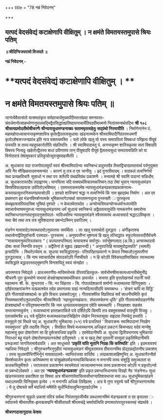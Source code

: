+++
title = "78 नम्रं निवेदनम्"

+++


## यत्पदं वेदसंवेद्यं कटाक्षेणापि वीक्षितुम् । न क्षमंते विमतयस्तमुपासे श्रियः पतिम्

**॥ श्रीदिग्विजयरामो विजयते ॥**

**नम्रं निवेदनम् -**

# **यत्पदं वेदसंवेद्यं कटाक्षेणापि वीक्षितुम् । **

# **न क्षमंते विमतयस्तमुपासे श्रियः पतिम् ॥**

जानंत्येवैतत्संतो यत्समलंकृत सर्वज्ञाचार्यमुख्यपीठैस्तत्संप्रदा यमनवरत- संवर्धमानोत्साहभरेणानुपालयद्भिद्वैतसिद्धांतप्रतिष्ठापनाचार्येतिपदवीमात्मनो नितांतमन्वर्थयद्भिः **श्री १०८ श्रीसत्यप्रमोदतीर्थश्रीचरणैः श्रीन्यायसुधामण्डनाख्यः सताममृतत्वहेतुः सद्ग्रंथो निरमायीति** । निर्माणेनानेन पं. महामहोपाध्यायानन्तकृष्णशास्त्रि कृतेरद्वैततत्वसुधायाः खंडनात्मकेन श्रीस्वामिपादैर्निग्रंतरमधमर्णी कृतोऽशेषसज्जनप्रपंच इति नात्र वक्तव्यमस्ति । यतो लोके खलु यो यस्य समापतितां विषबाधां परिहृत्य पीयूषं पाययति स तस्य महदुपकारोतीति संप्रतिपत्तिः । श्री स्वामिपादास्तु पं. अनन्तकृष्ण शास्त्रिकृत्या सतां विषादपि विषस्य नित्यदुः खहेतोरद्वैतस्य बाधां प्रविणाश्य तान् पीयूषादपि पीयूषं द्वैततत्वसुधां समपाययन्निति को वा विनोदपात्रं तेषामुपकारं प्रतिकुर्यात्सुरायुषसहस्रैरपि ।

अ. सुधाकारा यदा राजगोपालपुर्यां स्वयं श्रीस्वामिपादेभ्यः स्वनिबन्धं प्रादुस्तदैव तैस्तद्विचारप्रस्तावार्थ पर्यनुयुक्ता अपि नैव मौखिकवादमन्वमन्यंत । कारणं तु तत्र त एव जानीयुः । इदं पुनरविवादम् । वादफलं तत्वनिर्णयो यथा प्रत्यक्षविचारैः सुसाधो न तथा परः शतैरपि ग्रंथप्रतिग्रंथ प्रकाशनैः । मन्यामहे श्री स्वामि पादानां सन्निधौम् अ. सुधाकारास्तदैव तदाह्वानम्। मानयित्वा यदि वाक्यार्थविचारमकरिष्यन् तदा तेषां भूयान् न्यायसुधामंडन विमर्शविफलप्रयास उर्वरितोऽभविष्यत् । एवमस्ताकमयमेष न्यायसुधामंडनप्रकाशप्रकाशनात्म-कस्तत्प्रत्युत्तरनिरूपणप्रयासोऽपि । ज्ञायते शास्त्रिणां श्रद्धा न तत्वनिर्णये किं नाम बृहद्ग्रंथ निर्माण । अत एव प्रथमभाग इव मंडनविमर्शनात्मके भूमिकाभागेऽप्यर्था सारतामनादृत्य पुनरुक्ती ः पुरस्कृत्य ग्रंथबृहत्वसंपिपादयिषा भूयिष्ठं दृश्यते । न केवलमेतावदेव । अन्योन्यस्मिन्नन्योन्यधर्मानध्यस्येति स्वाचार्यभाष्यमनुरुध्य न्यायसुधामंडनस्य धर्मं सुधात्वं स्वनिबन्धे अद्वैततत्वसुधेति नामकरणेन समारोप्य स्वनिबन्धगतानसदनुवादनुक्तोपालं- भादिधर्मांश्च न्यायसुवामंडने स्वैरमव्यस्य अध्यासवादे श्रद्धाऽऽविष्कृता । यथा चैवं तथा तत्र तत्र सुविशदतया प्रबन्धेऽस्मिन् प्रकटितम् ।

मंडनेन मायावादेऽनवस्थादयोऽनुपपत्तयः समर्थिताः । ताः खलु परमार्थतो दुरुद्धराः । अंगीकृताश्च तथात्वेनाद्वैतिपूर्वाचार्यैः परमादर- पुरस्सरम् । अनुपपत्तीनां भूषणत्वं हि खलु तत्सिद्धांतः स्फुटमेततत्तदीयैर्वचनैः ‘“मायायामनुपपत्तिरलंकारः " ( कल्पतरुपरिमल) मायायाश्च सर्वानुप- पत्तेर्भूषणत्वात् (अ.सि.) अनवस्थादयो दोषाः सत्तां निश्नंति वस्तुनः । अद्वैतिनां ते सुहृदः (ब्रह्मानन्दी ) " अनुपपत्तिहि मायामुपोद्वलयति" (भामती) इत्यादिभिः । स्थितेऽप्येवम् अ. सुधाया स्वसिद्धांतानुप- पत्तिपरिहारप्रयत्नो न केवलं निष्फलोऽनुपपत्तीनां दुरुद्धरत्वात् । किं नाम स्वाचार्यदोष संपादकोऽपि निश्चीयते । न हि कोऽपि विवेकपदवीमाख्यितः स्वस्थात्मा स्वसिद्धांते बद्धादरस्तद्भूषणानि विनाशयितुं स्वयं संनह्येत ।

अपरमप्यत्र निवेद्यते । प्रातःस्मरणीय-मायिमत्तेभकं ठीरवपंडितकुल- सार्वभौमश्रीमत्सत्यध्यानतीर्थमुनींद्र श्रीचरणैः पुरा कुंभघोणे सभायां क्षेत्रक्षेत्रज्ञवाक्यार्थविचारः प्रावर्त्यत । सभाया इति वृत्तलेखनार्थं तदानीं त्रयो महात्मानः श्री. के. सुन्दरराव - सि. नर सिंहराव - सि. गोपालदेशकार्य शर्माणो मध्यस्थतया विनियुक्ताः । एतैर्हस्ताक्षरांकनेन यत्प्रकाश्येत तदेव प्रमाणतया ग्राह्यं नान्यदित्यासीदपि समयबन्धः । 'क्षेत्रनं चापि मा विद्धि' इति गीतायांक्षेत्रशब्दार्थः क इति विचारः प्रसक्तोऽभूत् । गीतावाक्यैरेव विप्रतिपन्नं सर्वं साधनीयमिति कृतं नियममक्षरशोऽनुपालयद्भिः श्रीस्वामिपादैः 'महाभूतान्यहंकारः. संघातश्चेतना धृतिः' इति गीतावाक्योदाहरणेनैव क्षेत्रशब्दांर्थो न परिदृश्यमानशरीरं किं नाम धृत्यंततत्वसमुदाय एवेति समस्थापि । निग्रहवशाः सहसंव सभात्यागमकुर्वन् । मध्यास्थानां हस्ताक्षरांकिते पत्रे दर्शितेऽपि किमपि तत्र वक्तुमसमर्था वादभूमिं विजहुः । एतत्सर्वमत्रैव ४६ पत्रे मुद्रितेन मध्यस्थकराक्षरचिह्नितेन लेखेन निरस्तासूयाः सहृदया निश्चेतुं प्रभवंति । वस्तुवृत्ते एवं स्थिते यद् अ. सुधाकारैर् भूमिकायाः (५१) पत्रे प्रजल्पितं ' विचारक्रमः स्वामिपादानां निग्रहेण स्ययमुपरत' इति तदतीव निद्यम् । विवक्षित विषये मध्यस्थानाम् अधिकृतं प्रकटनं किमप्यप्रद यदेवं मान्येषु महात्मसु वृथा दोषारोपणं सा हि दुर्मत्सरधियां प्रकृतिः । एवमेवेदानीमपि अ. सुधाया द्वितीयभागस्य भूमिकायां निराधारं बहु मंडने दोषारोपणप्रयत्नस्तेषां दरीदृश्यते । स च खलु तेषां पुरातनीं सासूयां प्रकृतिमिदानीमपि प्ररूढजवां जागरितामावेदयति । अत साधूच्यते **‘प्रकृतिं यांति भूतानि निग्रहः किं करिष्यति'** इति । इदमत्रावश्यं नम्रधिया निवेद्यते । श्रीगुरुचरणैरनुगृहीतं न्यायसुधामंडनं श्रीमूलरामस्य ग्रीवारत्नमिव प्रोद्यत्प्रद्योतनौघ प्रकाशम् । तस्य सुधामयीभिर्गोभिर्नूनं मायावादतमो- व्याप्तिरंजसा वारितैव । तत्प्रकाशासहिष्णुभिर् अ. सुधाकारैरन्यैर्वा विमर्शव्याजेन कृताः करिष्यमाणा वा पांसुप्रक्षेपार्मंडनस्याकिंचित्करा न मनानपि तस्य संशुद्धिं समुज्वलतां वा कलकयितुमीशते । परापरतत्व प्रकाशनेन स्वयमेवालं जाज्वल्यमानस्य तस्य प्रकाशनाय कोऽपि न प्रकृतोऽन्यो वा प्रबन्धोऽपेक्ष्यते । अत एव '**न्यायसुधामंडनप्रकाश**' इति प्रकृत प्रबन्धाभिधानस्य विग्रहो नैव ‘मंडनेना० सुधा खंडनरूपतया प्रकाशिता एव विषया अत्र श्रीचरणांतेवासित्वसौभाग्यातिशयभाजा मया अ० सुधाभूमिकाखंडने यथाऽल्पमति यिनियुक्ता इत्येव । न मनागपि अधिकं लिखितम् । अत्र ये गुणा स्युस्ये सर्वे श्रीगुरुचरणानामेव । ये तु दोषास्ते सर्वे मंदधियो ममैवेति सुधीभिर्दयालुभिरनुग्राह्योऽस्मि ।

श्रीगुरुचरणानां सुकृतेः प्रकाशं पवित्रं सर्वथा निरंतरमुपजीव्यैव लब्धात्मानमिमं मंडनप्रकाशं त एव कृपालव ः स्वोपास्ये श्रीभारतीश-हृत्पद्मसद्मनि श्रीसीतापतौ श्रीरामचंद्रे समर्पयंत्विति प्रणामपरंपरापुरस्सरमहं संप्रार्थये ।

**श्रीचरणदासानुदासः केशवः**

